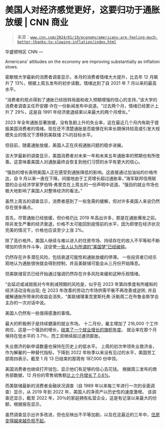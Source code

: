 <!--yml

类别：未分类

日期：2024 年 5 月 27 日 14:58:30

-->

# 美国人对经济感觉更好，这要归功于通胀放缓 | CNN 商业

> 来源：[`www.cnn.com/2024/01/19/economy/americans-are-feeling-much-better-thanks-to-slowing-inflation/index.html`](https://www.cnn.com/2024/01/19/economy/americans-are-feeling-much-better-thanks-to-slowing-inflation/index.html)

华盛顿特区 CNN —

Americans’ attitudes on the economy are improving substantially as inflation slows.

密歇根大学最新的消费者调查显示，本月的消费者情绪大大提升，比去年 12 月飙升了 13%，根据上周五发布的初步读数。情绪达到了自 2021 年 7 月以来的最高水平。

“消费者的观点得到了通胀已经扭转局面和收入预期增强的信心的支持，”该大学的消费者调查主任乔安娜·许在一份新闻发布中说道。“过去两个月，情绪已经累计上升了 29%，这是自 1991 年经济衰退结束以来最大的两个月增长。”

2023 年全年通胀显著放缓，没有急剧上升的失业率，这在最近几个月内有助于提振美国消费者的情绪。现在还不清楚通胀是否能够在利率长期保持较高或引发大规模失业的情况下漂移到美联储 2%的目标水平。

但目前，随着通胀放缓，美国人正在庆祝通胀问题的稳步进展。

该大学最新的调查显示，美国消费者对未来一年和未来五年通胀率的预期也有所改善。这意味着美国人对通胀最终会恢复到他们习惯的水平有更大的信心。

“强劲的增长表明美国人正在感受到通胀降低的影响。这直接通过加油站的价格传达，自 9 月以来一直在下降，间接地由于工资增长超过通胀率，”海军联邦信用联盟的企业经济学家罗伯特·弗里克在上周五的一份声明中说道。“强劲的就业市场也极大地影响了美国人对整体经济的看法。”

虽然上周五的调查显示，消费者感到了一些急需的缓解，但对许多美国人来说仍然存在很多痛点。

首先，尽管通胀已经放缓，但价格仍比 2019 年高出许多，那是在通胀爆发之前。除非发生严重的经济衰退，价格不太可能回到疫情前的水平，因为即使在经济状况完美的情况下，价格也应该至少上涨 2%。

除了高价格外，美国人继续与难以进入的住房市场、持续存在的收入不平等和不断增加的债务作斗争，这促使[一些人认为所谓的“美国梦”已经破碎](https://www.cnn.com/2024/01/19/economy/american-dream-millennials/index.html)。

仍然存在许多潜在风险，包括衰退可能性和通胀放缓的停滞。 一些投资者已经乐观地认为通胀很快就会得到控制，并且美联储可能会从三月份开始降息。

但美联储官员已经开始通过强调仍然存在许多风险来缓和这种乐观情绪。

“会延迟或减弱我对今年削减预期的风险是，似乎在 2023 年第四季度有所缓和的经济活动没有出现; 在 2023 年改善的劳动力市场供需平衡不再改善或逆转; 并且缓解通胀所带来的收益会消失，“美联储理事克里斯托弗·沃勒周二在布鲁金斯学会主办的一次对话中说。

美国人仍然有一些值得感激的事情。

最大的积极例子是持续健康的就业市场。 十二月份，雇主增加了 216,000 个工作岗位，这是一个强劲的增长，[结束了一个就业增长的旗帜年度](https://www.cnn.com/2024/01/05/economy/jobs-report-december-final/index.html)。 就业率在那个月保持在低水平的 3.7％，而工资继续超过通货膨胀。

失业救济的新申请数量也保持在历史上的低水平。 上周的初次申领失业救济金，作为解雇的一种替代指标，下降到 2022 年秋季以来没有见过的水平，美国劳工部周四表示，截至 1 月 13 日结束的那周有 187,000 份申领。

美国消费者也继续打开钱包，显示他们有足够的信心去花钱。 根据周三发布的商务部数据，12 月份的零售销售额[比上个月增长了 0.6%](https://www.cnn.com/2024/01/17/economy/retail-sales-december/index.html)。

而美联储最新的消费者金融状况调查（自 1989 年以来每三年进行一次的全面调查）显示，从 2019 年到 2022 年，美国人的净资产以历史性的速度激增。 该调查还显示，截至 2022 年，20％的家庭拥有私营企业，这是有记录以来最大的份额，根据报告显示。

虽然调查显示出许多改进，但也反映出不平等加剧，以及在这最近的三年中，[住房变得越来越负担不起](https://www.cnn.com/2022/03/09/homes/us-homeowner-wealth-gap/index.html)。
